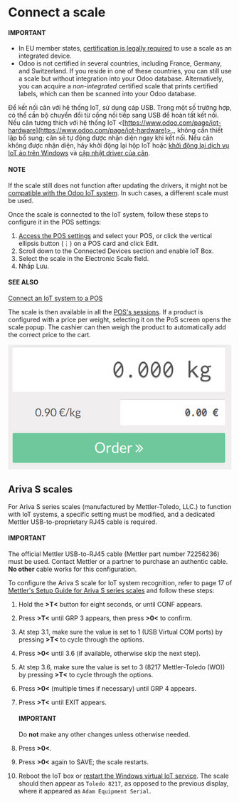 # Connect a scale

#### IMPORTANT
- In EU member states, [certification is legally required](https://eur-lex.europa.eu/legal-content/EN/TXT/?uri=uriserv%3AOJ.L_.2014.096.01.0107.01.ENG)
  to use a scale as an integrated device.
- Odoo is not certified in several countries, including France, Germany, and Switzerland. If you
  reside in one of these countries, you can still use a scale but without integration into your
  Odoo database. Alternatively, you can acquire a *non-integrated* certified scale that prints
  certified labels, which can then be scanned into your Odoo database.

Để kết nối cân với hệ thống IoT, sử dụng cáp USB. Trong một số trường hợp, có thể cần bộ chuyển đổi từ cổng nối tiếp sang USB để hoàn tất kết nối. Nếu cân tương thích với hệ thống IoT <[https://www.odoo.com/page/iot-hardware](https://www.odoo.com/page/iot-hardware)>_, không cần thiết lập bổ sung; cân sẽ tự động được nhận diện ngay khi kết nối. Nếu cân không được nhận diện, hãy khởi động lại hộp IoT hoặc [khởi động lại dịch vụ IoT ảo trên Windows](../windows_iot.md#iot-windows-iot-restart) và [cập nhật driver của cân](../iot_advanced/updating_iot.md#iot-updating-iot-handlers).

#### NOTE
If the scale still does not function after updating the drivers, it might not be [compatible with
the Odoo IoT system](https://www.odoo.com/page/iot-hardware). In such cases, a different scale
must be used.

Once the scale is connected to the IoT system, follow these steps to configure it in the POS
settings:

1. [Access the POS settings](../../../sales/point_of_sale/configuration.md#configuration-settings) and select your POS, or click the
   vertical ellipsis button (⋮) on a POS card and click Edit.
2. Scroll down to the Connected Devices section and enable IoT Box.
3. Select the scale in the Electronic Scale field.
4. Nhấp Lưu.

#### SEE ALSO
[Connect an IoT system to a POS](../../../sales/point_of_sale/configuration/pos_iot.md)

The scale is then available in all the [POS's sessions](../../../sales/point_of_sale.md).
If a product is configured with a price per weight, selecting it on the PoS screen opens
the scale popup. The cashier can then weigh the product to automatically add the correct price to
the cart.

![Electronic Scale dashboard view when no items are being weighed.](../../../../_images/scale-view.png)

## Ariva S scales

For Ariva S series scales (manufactured by Mettler-Toledo, LLC.) to function with IoT systems, a
specific setting must be modified, and a dedicated Mettler USB-to-proprietary RJ45 cable is required.

#### IMPORTANT
The official Mettler USB-to-RJ45 cable (Mettler part number 72256236) must be used. Contact
Mettler or a partner to purchase an authentic cable. **No other** cable works for this
configuration.

To configure the Ariva S scale for IoT system recognition, refer to page 17 of [Mettler's Setup
Guide for Ariva S series scales](https://www.mt.com/dam/RET_DOCS/Ariv.pdf) and follow these steps:

1. Hold the **>T<** button for eight seconds, or until CONF appears.
2. Press **>T<** until GRP 3 appears, then press **>0<** to confirm.
3. At step 3.1, make sure the value is set to 1 (USB Virtual COM ports) by
   pressing **>T<** to cycle through the options.
4. Press **>0<** until 3.6 (if available, otherwise skip the next step).
5. At step 3.6, make sure the value is set to 3 (8217 Mettler-Toledo (WO))
   by pressing **>T<** to cycle through the options.
6. Press **>0<** (multiple times if necessary) until GRP 4 appears.
7. Press **>T<** until EXIT appears.

   #### IMPORTANT
   Do **not** make any other changes unless otherwise needed.
8. Press **>0<**.
9. Press **>0<** again to SAVE; the scale restarts.
10. Reboot the IoT box or [restart the Windows virtual IoT service](../windows_iot.md#iot-windows-iot-restart).
    The scale should then appear as `Toledo 8217`, as opposed to the previous display, where it
    appeared as `Adam Equipment Serial`.
